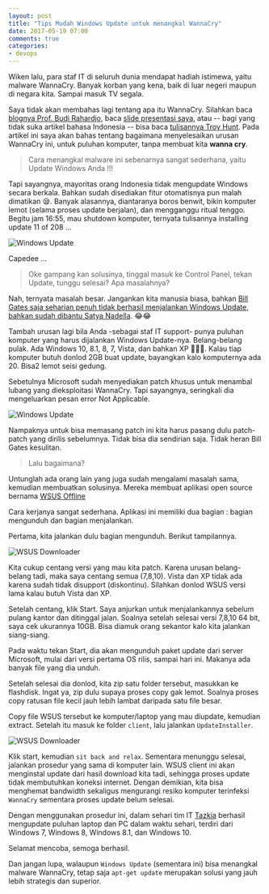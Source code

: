 ```yaml
---
layout: post
title: "Tips Mudah Windows Update untuk menangkal WannaCry"
date: 2017-05-19 07:00
comments: true
categories:
- devops
---
```

Wiken lalu, para staf IT di seluruh dunia mendapat hadiah istimewa, yaitu malware WannaCry. Banyak korban yang kena, baik di luar negeri maupun di negara kita. Sampai masuk TV segala.

Saya tidak akan membahas lagi tentang apa itu WannaCry. Silahkan baca [blognya Prof. Budi Rahardjo](https://rahard.wordpress.com/2017/05/14/penanganan-ransomware-wannacry/), baca [slide presentasi saya](https://goo.gl/s7xCV1), atau -- bagi yang tidak suka artikel bahasa Indonesia -- bisa baca [tulisannya Troy Hunt](https://www.troyhunt.com/everything-you-need-to-know-about-the-wannacrypt-ransomware/). Pada artikel ini saya akan bahas tentang bagaimana menyelesaikan urusan WannaCry ini, untuk puluhan komputer, tanpa membuat kita __wanna cry__.

<!--more-->

> Cara menangkal malware ini sebenarnya sangat sederhana, yaitu Update Windows Anda !!!

Tapi sayangnya, mayoritas orang Indonesia tidak mengupdate Windows secara berkala. Bahkan sudah disediakan fitur otomatisnya pun malah dimatikan 😪. Banyak alasannya, diantaranya boros benwit, bikin komputer lemot (selama proses update berjalan), dan mengganggu ritual tenggo. Begitu jam 16:55, mau shutdown komputer, ternyata tulisannya installing update 11 of 208 ...

![[Windows Update]({{site.url}}/images/uploads/2017/wsus-offline/windows-update.png)]({{site.url}}/images/uploads/2017/wsus-offline/windows-update.png)

Capedee ...

> Oke gampang kan solusinya, tinggal masuk ke Control Panel, tekan Update, tunggu selesai? Apa masalahnya?

Nah, ternyata masalah besar. Jangankan kita manusia biasa, bahkan [Bill Gates saja seharian penuh tidak berhasil menjalankan Windows Update, bahkan sudah dibantu Satya Nadella](
http://www.newyorker.com/humor/borowitz-report/gates-spends-entire-first-day-back-in-office-trying-to-install-windows-8-1). 😂😂

Tambah urusan lagi bila Anda -sebagai staf IT support- punya puluhan komputer yang harus dijalankan Windows Update-nya. Belang-belang pulak. Ada Windows 10, 8.1, 8, 7, Vista, dan bahkan XP 🙈😵😭. Kalau tiap komputer butuh donlod 2GB buat update, bayangkan kalo komputernya ada 20. Bisa2 lemot seisi gedung.

Sebetulnya Microsoft sudah menyediakan patch khusus untuk menambal lubang yang dieksploitasi WannaCry. Tapi sayangnya, seringkali dia mengeluarkan pesan error Not Applicable.

![[Windows Update]({{site.url}}/images/uploads/2017/wsus-offline/update-not-applicable.png)]({{site.url}}/images/uploads/2017/wsus-offline/update-not-applicable.png)

Nampaknya untuk bisa memasang patch ini kita harus pasang dulu patch-patch yang dirilis sebelumnya. Tidak bisa dia sendirian saja. Tidak heran Bill Gates kesulitan.

> Lalu bagaimana?

Untunglah ada orang lain yang juga sudah mengalami masalah sama, kemudian membuatkan solusinya. Mereka membuat aplikasi open source bernama [WSUS Offline](http://www.wsusoffline.net/docs/)

Cara kerjanya sangat sederhana. Aplikasi ini memiliki dua bagian : bagian mengunduh dan bagian menjalankan.

Pertama, kita jalankan dulu bagian mengunduh. Berikut tampilannya.

![[WSUS Downloader]({{site.url}}/images/uploads/2017/wsus-offline/wsus-downloader.png)]({{site.url}}/images/uploads/2017/wsus-offline/wsus-downloader.png)

Kita cukup centang versi yang mau kita patch. Karena urusan belang-belang tadi, maka saya centang semua (7,8,10). Vista dan XP tidak ada karena sudah tidak disupport (diskontinu). Silahkan donlod WSUS versi lama kalau butuh Vista dan XP.

Setelah centang, klik Start. Saya anjurkan untuk menjalankannya sebelum pulang kantor dan ditinggal jalan. Soalnya setelah selesai versi 7,8,10 64 bit, saya cek ukurannya 10GB. Bisa diamuk orang sekantor kalo kita jalankan siang-siang.

Pada waktu tekan Start, dia akan mengunduh paket update dari server Microsoft, mulai dari versi pertama OS rilis, sampai hari ini. Makanya ada banyak file yang dia unduh.

Setelah selesai dia donlod, kita zip satu folder tersebut, masukkan ke flashdisk. Ingat ya, zip dulu supaya proses copy gak lemot. Soalnya proses copy ratusan file kecil jauh lebih lambat daripada satu file besar.

Copy file WSUS tersebut ke komputer/laptop yang mau diupdate, kemudian extract. Setelah itu masuk ke folder `client`, lalu jalankan `UpdateInstaller`.

![[WSUS Downloader]({{site.url}}/images/uploads/2017/wsus-offline/wsus-downloader.png)]({{site.url}}/images/uploads/2017/wsus-offline/run-wsus-client.png)

Klik start, kemudian `sit back and relax`. Sementara menunggu selesai, jalankan prosedur yang sama di komputer lain. WSUS client ini akan menginstal update dari hasil download kita tadi, sehingga proses update tidak membutuhkan koneksi internet. Dengan demikian, kita bisa menghemat bandwidth sekaligus mengurangi resiko komputer terinfeksi `WannaCry` sementara proses update belum selesai.

Dengan menggunakan prosedur ini, dalam sehari tim IT [Tazkia](http://tazkia.ac.id) berhasil mengupdate puluhan laptop dan PC dalam waktu sehari, terdiri dari Windows 7, Windows 8, Windows 8.1, dan Windows 10.

Selamat mencoba, semoga berhasil.

Dan jangan lupa, walaupun `Windows Update` (sementara ini) bisa menangkal malware WannaCry, tetap saja `apt-get update` merupakan solusi yang jauh lebih strategis dan superior.
